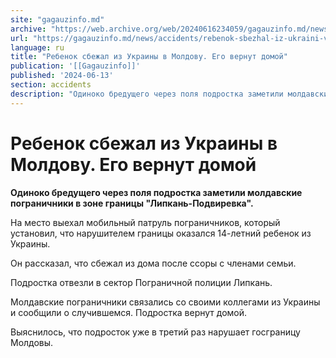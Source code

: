 ```yaml
---
site: "gagauzinfo.md"
archive: "https://web.archive.org/web/20240616234059/gagauzinfo.md/news/accidents/rebenok-sbezhal-iz-ukraini-v-moldovu-ego-vernut-domoi"
url: "https://gagauzinfo.md/news/accidents/rebenok-sbezhal-iz-ukraini-v-moldovu-ego-vernut-domoi"
language: ru
title: "Ребенок сбежал из Украины в Молдову. Его вернут домой"
publication: '[[Gagauzinfo]]'
published: '2024-06-13'
section: accidents
description: "Одиноко бредущего через поля подростка заметили молдавские пограничники в зоне границы \"Липкань-Подвиревка\"."
---
```


# Ребенок сбежал из Украины в Молдову. Его вернут домой

**Одиноко бредущего через поля подростка заметили молдавские пограничники в зоне границы "Липкань-Подвиревка".**

На место выехал мобильный патруль пограничников, который установил, что нарушителем границы оказался 14-летний ребенок из Украины.

Он рассказал, что сбежал из дома после ссоры с членами семьи.

Подростка отвезли в сектор Пограничной полиции Липкань.

Молдавские пограничники связались со своими коллегами из Украины и сообщили о случившемся. Подростка вернут домой.

Выяснилось, что подросток уже в третий раз нарушает госграницу Молдовы.
